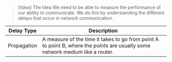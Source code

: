 
> [!idea] The Idea
> We need to be able to measure the performance of our ability to communicate. We do this by understanding the different delays that occur in network communication.

| Delay Type  | Description                                                                                                                   |
| ----------- | ----------------------------------------------------------------------------------------------------------------------------- |
| Propagation | A measure of the time it takes to go from point A to point B, where the points are usually some network medium like a router. |
